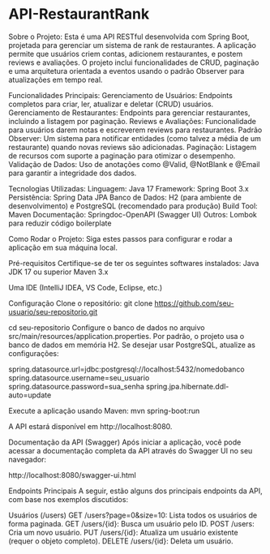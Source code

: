 # API-RestaurantRank
Sobre o Projeto:
Esta é uma API RESTful desenvolvida com Spring Boot, projetada para gerenciar um sistema de rank de restaurantes. A aplicação permite que usuários criem contas, adicionem restaurantes, e postem reviews e avaliações. O projeto inclui funcionalidades de CRUD, paginação e uma arquitetura orientada a eventos usando o padrão Observer para atualizações em tempo real.

Funcionalidades Principais:
Gerenciamento de Usuários: Endpoints completos para criar, ler, atualizar e deletar (CRUD) usuários.
Gerenciamento de Restaurantes: Endpoints para gerenciar restaurantes, incluindo a listagem por paginação.
Reviews e Avaliações: Funcionalidade para usuários darem notas e escreverem reviews para restaurantes.
Padrão Observer: Um sistema para notificar entidades (como talvez a média de um restaurante) quando novas reviews são adicionadas.
Paginação: Listagem de recursos com suporte a paginação para otimizar o desempenho.
Validação de Dados: Uso de anotações como @Valid, @NotBlank e @Email para garantir a integridade dos dados.

Tecnologias Utilizadas:
Linguagem: Java 17
Framework: Spring Boot 3.x
Persistência: Spring Data JPA
Banco de Dados: H2 (para ambiente de desenvolvimento) e PostgreSQL (recomendado para produção)
Build Tool: Maven
Documentação: Springdoc-OpenAPI (Swagger UI)
Outros: Lombok para reduzir código boilerplate

Como Rodar o Projeto:
Siga estes passos para configurar e rodar a aplicação em sua máquina local.

Pré-requisitos
Certifique-se de ter os seguintes softwares instalados:
Java JDK 17 ou superior
Maven 3.x

Uma IDE (IntelliJ IDEA, VS Code, Eclipse, etc.)

Configuração
Clone o repositório:
git clone https://github.com/seu-usuario/seu-repositorio.git

cd seu-repositorio
Configure o banco de dados no arquivo src/main/resources/application.properties. Por padrão, o projeto usa o banco de dados em memória H2. Se desejar usar PostgreSQL, atualize as configurações:

spring.datasource.url=jdbc:postgresql://localhost:5432/nomedobanco
spring.datasource.username=seu_usuario
spring.datasource.password=sua_senha
spring.jpa.hibernate.ddl-auto=update

Execute a aplicação usando Maven:
mvn spring-boot:run

A API estará disponível em http://localhost:8080.

Documentação da API (Swagger)
Após iniciar a aplicação, você pode acessar a documentação completa da API através do Swagger UI no seu navegador:

http://localhost:8080/swagger-ui.html

Endpoints Principais
A seguir, estão alguns dos principais endpoints da API, com base nos exemplos discutidos:

Usuários (/users)
GET /users?page=0&size=10: Lista todos os usuários de forma paginada.
GET /users/{id}: Busca um usuário pelo ID.
POST /users: Cria um novo usuário.
PUT /users/{id}: Atualiza um usuário existente (requer o objeto completo).
DELETE /users/{id}: Deleta um usuário.
